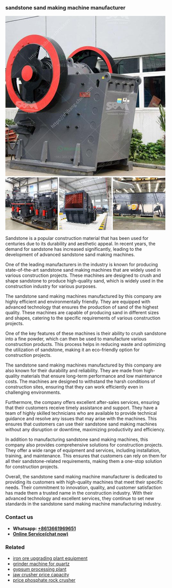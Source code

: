 <h3>sandstone sand making machine manufacturer</h3><img src='1702950442.jpg' alt=''><p>Sandstone is a popular construction material that has been used for centuries due to its durability and aesthetic appeal. In recent years, the demand for sandstone has increased significantly, leading to the development of advanced sandstone sand making machines.</p><p>One of the leading manufacturers in the industry is known for producing state-of-the-art sandstone sand making machines that are widely used in various construction projects. These machines are designed to crush and shape sandstone to produce high-quality sand, which is widely used in the construction industry for various purposes.</p><p>The sandstone sand making machines manufactured by this company are highly efficient and environmentally friendly. They are equipped with advanced technology that ensures the production of sand of the highest quality. These machines are capable of producing sand in different sizes and shapes, catering to the specific requirements of various construction projects.</p><p>One of the key features of these machines is their ability to crush sandstone into a fine powder, which can then be used to manufacture various construction products. This process helps in reducing waste and optimizing the utilization of sandstone, making it an eco-friendly option for construction projects.</p><p>The sandstone sand making machines manufactured by this company are also known for their durability and reliability. They are made from high-quality materials that ensure long-term performance and low maintenance costs. The machines are designed to withstand the harsh conditions of construction sites, ensuring that they can work efficiently even in challenging environments.</p><p>Furthermore, the company offers excellent after-sales services, ensuring that their customers receive timely assistance and support. They have a team of highly skilled technicians who are available to provide technical guidance and resolve any issues that may arise with the machines. This ensures that customers can use their sandstone sand making machines without any disruption or downtime, maximizing productivity and efficiency.</p><p>In addition to manufacturing sandstone sand making machines, this company also provides comprehensive solutions for construction projects. They offer a wide range of equipment and services, including installation, training, and maintenance. This ensures that customers can rely on them for all their sandstone-related requirements, making them a one-stop solution for construction projects.</p><p>Overall, the sandstone sand making machine manufacturer is dedicated to providing its customers with high-quality machines that meet their specific needs. Their commitment to innovation, quality, and customer satisfaction has made them a trusted name in the construction industry. With their advanced technology and excellent services, they continue to set new standards in the sandstone sand making machine manufacturing industry.</p><h3>Contact us</h3><ul><li><strong>Whatsapp:&nbsp;<a href="https://wa.me/8613661969651">+8613661969651</a></strong></li><li><a href="https://swt.shibang-china.com/?git&amp;zhl&amp;sandstone sand making machine manufacturer"><strong>Online Service(chat now)</strong></a></li></ul><h3>Related</h3><ul><li><a href='iron ore upgrading plant equipment.md'>iron ore upgrading plant equipment</a></li><li><a href='grinder machine for quartz.md'>grinder machine for quartz</a></li><li><a href='gypsum processing plant.md'>gypsum processing plant</a></li><li><a href='jaw crusher price capacity.md'>jaw crusher price capacity</a></li><li><a href='price phosphate rock crusher.md'>price phosphate rock crusher</a></li></ul>